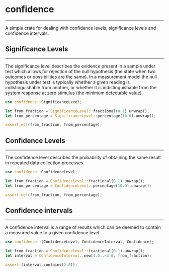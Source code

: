 # confidence
---

A simple crate for dealing with confidence levels, significance levels and confidence intervals.

## Significance Levels
---
The significance level describes the evidence present in a sample under test which allows for rejection of the null hypothesis (the state when two outcomes or possibilities are the same).
In a measurement model the null hypothesis under test is typically whether a given reading is indistinguishable from another, or whether it is indistinguishable from the system response at zero stimulus (the minimum detectable value).

```rust
use confidence::SignificanceLevel;

let from_fraction = SignificanceLevel::fractional(0.1).unwrap();
let from_percentage = SignificanceLevel::percentage(10.0).unwrap();

assert_eq!(from_fraction, from_percentage);

```


## Confidence Levels
---
The confidence level describes the probability of obtaining the same result in repeated data collection processes.
```rust
use confidence::ConfidenceLevel;

let from_fraction = ConfidenceLevel::fractional(0.1).unwrap();
let from_percentage = ConfidenceLevel::percentage(10.0).unwrap();

assert_eq!(from_fraction, from_percentage);
```

## Confidence intervals
---
A confidence interval is a range of results which can be deemed to contain a measured value to a given confidence level.
```rust
use confidence::{ConfidenceLevel, ConfidenceInterval, Confidence};

let from_fraction = ConfidenceLevel::fractional(0.1).unwrap();
let interval = ConfidenceInterval::new(1.0..=3.0, from_fraction);

assert!(interval.contains(2.0));

```
